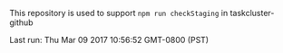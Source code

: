 This repository is used to support `npm run checkStaging` in taskcluster-github

Last run: Thu Mar 09 2017 10:56:52 GMT-0800 (PST)